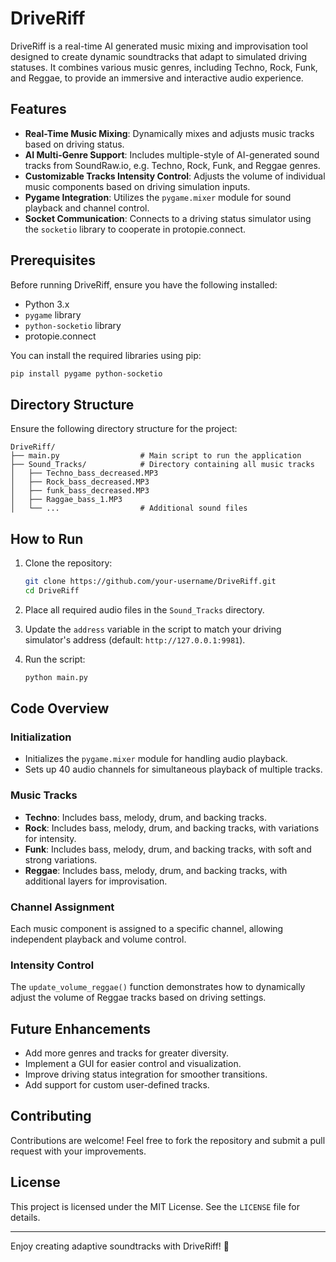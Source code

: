 # DriveRiff

DriveRiff is a real-time AI generated music mixing and improvisation tool designed to create dynamic soundtracks that adapt to simulated driving statuses. It combines various music genres, including Techno, Rock, Funk, and Reggae, to provide an immersive and interactive audio experience.

## Features

- **Real-Time Music Mixing**: Dynamically mixes and adjusts music tracks based on driving status.
- **AI Multi-Genre Support**: Includes multiple-style of AI-generated sound tracks from SoundRaw.io, e.g. Techno, Rock, Funk, and Reggae genres.
- **Customizable Tracks Intensity Control**: Adjusts the volume of individual music components based on driving simulation inputs.
- **Pygame Integration**: Utilizes the `pygame.mixer` module for sound playback and channel control.
- **Socket Communication**: Connects to a driving status simulator using the `socketio` library to cooperate in protopie.connect.

## Prerequisites

Before running DriveRiff, ensure you have the following installed:

- Python 3.x
- `pygame` library
- `python-socketio` library
- protopie.connect

You can install the required libraries using pip:

```bash
pip install pygame python-socketio
```

## Directory Structure

Ensure the following directory structure for the project:

```
DriveRiff/
├── main.py                  # Main script to run the application
├── Sound_Tracks/            # Directory containing all music tracks
│   ├── Techno_bass_decreased.MP3
│   ├── Rock_bass_decreased.MP3
│   ├── funk_bass_decreased.MP3
│   ├── Raggae_bass_1.MP3
│   └── ...                  # Additional sound files
```

## How to Run

1. Clone the repository:

   ```bash
   git clone https://github.com/your-username/DriveRiff.git
   cd DriveRiff
   ```

2. Place all required audio files in the `Sound_Tracks` directory.

3. Update the `address` variable in the script to match your driving simulator's address (default: `http://127.0.0.1:9981`).

4. Run the script:

   ```bash
   python main.py
   ```

## Code Overview

### Initialization

- Initializes the `pygame.mixer` module for handling audio playback.
- Sets up 40 audio channels for simultaneous playback of multiple tracks.

### Music Tracks

- **Techno**: Includes bass, melody, drum, and backing tracks.
- **Rock**: Includes bass, melody, drum, and backing tracks, with variations for intensity.
- **Funk**: Includes bass, melody, drum, and backing tracks, with soft and strong variations.
- **Reggae**: Includes bass, melody, drum, and backing tracks, with additional layers for improvisation.

### Channel Assignment

Each music component is assigned to a specific channel, allowing independent playback and volume control.

### Intensity Control

The `update_volume_reggae()` function demonstrates how to dynamically adjust the volume of Reggae tracks based on driving settings.

## Future Enhancements

- Add more genres and tracks for greater diversity.
- Implement a GUI for easier control and visualization.
- Improve driving status integration for smoother transitions.
- Add support for custom user-defined tracks.

## Contributing

Contributions are welcome! Feel free to fork the repository and submit a pull request with your improvements.

## License

This project is licensed under the MIT License. See the `LICENSE` file for details.

---

Enjoy creating adaptive soundtracks with DriveRiff! 🎵
